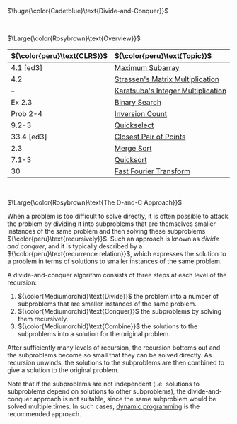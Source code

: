 $\huge{\color{Cadetblue}\text{Divide-and-Conquer}}$ 

<br/>

$\Large{\color{Rosybrown}\text{Overview}}$

| ${\color{peru}\text{CLRS}}$ | ${\color{peru}\text{Topic}}$ |
|:---|:---|
| 4.1 [ed3] | [Maximum Subarray](https://github.com/pl3onasm/CLRS/tree/main/algorithms/divide-and-conquer/max-subarray) |
| 4.2 | [Strassen's Matrix Multiplication](https://github.com/pl3onasm/CLRS/tree/main/algorithms/divide-and-conquer/strassen)|
| – | [Karatsuba's Integer Multiplication](https://github.com/pl3onasm/CLRS/tree/main/algorithms/divide-and-conquer/karatsuba)|
| Ex 2.3 | [Binary Search](https://github.com/pl3onasm/CLRS/tree/main/algorithms/divide-and-conquer/binsearch)|
| Prob 2-4 | [Inversion Count](https://github.com/pl3onasm/CLRS/tree/main/algorithms/divide-and-conquer/inversion-count)|
| 9.2-3 | [Quickselect](https://github.com/pl3onasm/CLRS/tree/main/algorithms/divide-and-conquer/quickselect)|
| 33.4 [ed3]| [Closest Pair of Points](https://github.com/pl3onasm/CLRS/tree/main/algorithms/divide-and-conquer/closest-pair-of-points)|
| 2.3 | [Merge Sort](https://github.com/pl3onasm/CLRS/tree/main/algorithms/sorting/merge-sort)|
| 7.1-3 | [Quicksort](https://github.com/pl3onasm/CLRS/tree/main/algorithms/sorting/quick-sort)|
| 30 | [Fast Fourier Transform](https://github.com/pl3onasm/CLRS/tree/main/algorithms/fft)|

<br/>

$\Large{\color{Rosybrown}\text{The D-and-C Approach}}$

When a problem is too difficult to solve directly, it is often possible to attack the problem by dividing it into subproblems that are themselves smaller instances of the same problem and then solving these subproblems ${\color{peru}\text{recursively}}$. Such an approach is known as *divide and conquer*, and it is typically described by a ${\color{peru}\text{recurrence relation}}$, which expresses the solution to a problem in terms of solutions to smaller instances of the same problem.

A divide-and-conquer algorithm consists of three steps at each level of the recursion:

1. ${\color{Mediumorchid}\text{Divide}}$ the problem into a number of subproblems that are smaller instances of the same problem.
2. ${\color{Mediumorchid}\text{Conquer}}$ the subproblems by solving them recursively.
3. ${\color{Mediumorchid}\text{Combine}}$ the solutions to the subproblems into a solution for the original problem.

After sufficiently many levels of recursion, the recursion bottoms out and the subproblems become so small that they can be solved directly. As recursion unwinds, the solutions to the subproblems are then combined to give a solution to the original problem.

Note that if the subproblems are not independent (i.e. solutions to subproblems depend on solutions to other subproblems), the divide-and-conquer approach is not suitable, since the same subproblem would be solved multiple times. In such cases, [dynamic programming](https://github.com/pl3onasm/Algorithms/tree/main/algorithms/dynamic-programming) is the recommended approach.
